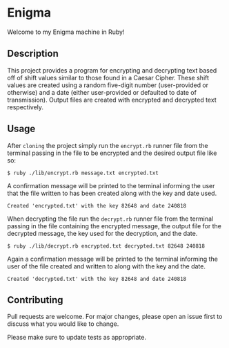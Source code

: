 # Enigma

Welcome to my Enigma machine in Ruby!

## Description

This project provides a program for encrypting and decrypting text based off of shift values similar to those found in a Caesar Cipher. These shift values are created using a random five-digit number (user-provided or otherwise) and a date (either user-provided or defaulted to date of transmission). Output files are created with encrypted and decrypted text respectively.

## Usage

After `cloning` the project simply run the `encrypt.rb` runner file from the terminal passing in the file to be encrypted and the desired output file like so:

``` 
$ ruby ./lib/encrypt.rb message.txt encrypted.txt
```

A confirmation message will be printed to the terminal informing the user that the file written to has been created along with the key and date used.

```
Created 'encrypted.txt' with the key 82648 and date 240818
```

When decrypting the file run the `decrypt.rb` runner file from the terminal passing in the file containing the encrypted message, the output file for the decrypted message, the key used for the decryption, and the date.

```
$ ruby ./lib/decrypt.rb encrypted.txt decrypted.txt 82648 240818
```

Again a confirmation message will be printed to the terminal informing the user of the file created and written to along with the key and the date.

```
Created 'decrypted.txt' with the key 82648 and date 240818
```

## Contributing

Pull requests are welcome. For major changes, please open an issue first to discuss what you would like to change.

Please make sure to update tests as appropriate.
